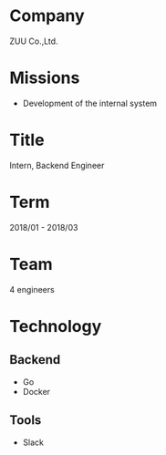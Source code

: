 # Company

ZUU Co.,Ltd.

# Missions

- Development of the internal system

# Title

Intern, Backend Engineer

# Term

2018/01 - 2018/03

# Team

4 engineers

# Technology

## Backend

- Go
- Docker

## Tools

- Slack